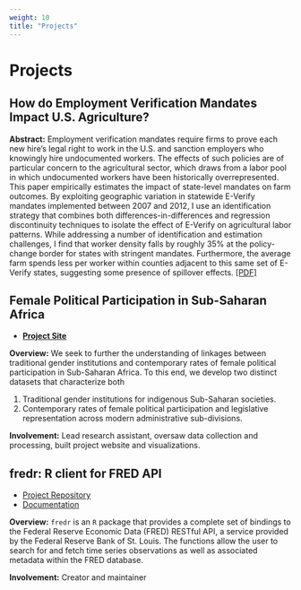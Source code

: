 ```yaml
---
weight: 10
title: "Projects"
---
```


# Projects

## How do Employment Verification Mandates Impact U.S. Agriculture?

**Abstract:** Employment verification mandates require firms to prove each new hire’s legal right to work in the U.S. and sanction employers who knowingly hire undocumented workers. The effects of such policies are of particular concern to the agricultural sector, which draws from a labor pool in which undocumented workers have been historically overrepresented. This paper empirically estimates the impact of state-level mandates on farm outcomes. By exploiting geographic variation in statewide E-Verify mandates implemented between 2007 and 2012, I use an identification strategy that combines both differences-in-differences and regression discontinuity techniques to isolate the effect of E-Verify on agricultural labor patterns. While addressing a number of identification and estimation challenges, I find that worker density falls by roughly 35% at the policy-change border for states with stringent mandates. Furthermore, the average farm spends less per worker within counties adjacent to this same set of E-Verify states, suggesting some presence of spillover effects. [[PDF]](https://drive.google.com/file/d/1ugV9fh1hNhve-IX738OO3KaN6ZHdPb_t/view?usp=sharing)

## Female Political Participation in Sub-Saharan Africa

- [**Project Site**](http://cournot.sun.ac.za/fppssa/)

**Overview:** We seek to further the understanding of linkages between traditional gender institutions and contemporary rates of female political participation in Sub-Saharan Africa. To this end, we develop two distinct datasets that characterize both

1. Traditional gender institutions for indigenous Sub-Saharan societies.
2. Contemporary rates of female political participation and legislative representation across modern administrative sub-divisions.

**Involvement:** Lead research assistant, oversaw data collection and processing, built project website and visualizations.

## fredr: R client for FRED API

- [Project Repository](https://github.com/sboysel/fredr)
- [Documentation](http://sboysel.github.io/fredr/)

**Overview:** `fredr` is an `R` package that provides a complete set of bindings to the Federal Reserve Economic Data (FRED) RESTful API, a service provided by the Federal Reserve Bank of St. Louis. The functions allow the user to search for and fetch time series observations as well as associated metadata within the FRED database.

**Involvement:** Creator and maintainer

